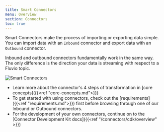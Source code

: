 ```yaml
---
title: Smart Connectors
menu: Overview
section: Connectors
toc: true
---
```


Smart Connectors make the process of importing or exporting data simple.
You can import data with an `Inbound` connector and export data with an `Outbound` connector.

Inbound and outbound connectors fundamentally work in the same way. The only difference is the direction your data is streaming with respect to a Fluvio topic.

<img src="/images/connectors/smart-connectors-extra.svg"
     alt="Smart Connectors"
     style="justify: center; max-width: 600px" />

* Learn more about the connector's 4 steps of transformation in [core concepts]({{<ref "core-concepts.md">}})
* To get started with using connectors, check out the [requirements]({{<ref "requirements.md">}}) first before browsing through one of our Inbound or Outbound connectors.
* For the development of your own connectors, continue on to the [Connector Development Kit docs]({{<ref "/connectors/cdk/overview" >}})
